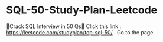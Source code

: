 # SQL-50-Study-Plan-Leetcode
🎯Crack SQL Interview in 50 Qs🎯 Click this link : https://leetcode.com/studyplan/top-sql-50/ . Go to the page
